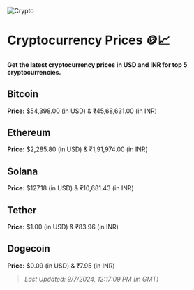 
![Crypto](https://www.techguide.com.au/wp-content/uploads/2020/11/crypto3.jpeg)

# Cryptocurrency Prices 🪙📈

#### Get the latest cryptocurrency prices in USD and INR for top 5 cryptocurrencies.

## Bitcoin

**Price:** $54,398.00 (in USD) & ₹45,68,631.00 (in INR)

## Ethereum

**Price:** $2,285.80 (in USD) & ₹1,91,974.00 (in INR)

## Solana

**Price:** $127.18 (in USD) & ₹10,681.43 (in INR)

## Tether

**Price:** $1.00 (in USD) & ₹83.96 (in INR)

## Dogecoin

**Price:** $0.09 (in USD) & ₹7.95 (in INR)

> _Last Updated: 9/7/2024, 12:17:09 PM (in GMT)_
